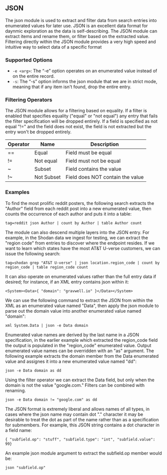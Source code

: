 ## JSON

The json module is used to extract and filter data from search entries into enumerated values for later use.  JSON is an excellent data format for daynmic exploration as the data is self-describing.  The JSON module can extract items and rename them, or filter based on the extracted value.  Filtering directly within the JSON module provides a very high speed and intuitive way to select data of a specific format 

### Supported Options

* `-e <arg>`: The “-e” option operates on an enumerated value instead of on the entire record.
* `-s`: The “-s” option informs the json module that we are in strict mode, meaning that if any item isn't found, drop the entire entry.

### Filtering Operators

The JSON module allows for a filtering based on equality.  If a filter is enabled that specifies equality ("equal" or "not equal") any entry that fails the filter specification will be dropped entirely.  If a field is specified as not equal "!=" and the field does not exist, the field is not extracted but the entry won't be dropped entirely.

| Operator | Name | Description |
|----------|------|-------------|
| == | Equal | Field must be equal
| != | Not equal | Field must not be equal
| ~ | Subset | Field contains the value
| !~ | Not Subset | Field does NOT contain the value

### Examples
To find the most prolific reddit posters, the following search extracts the "Author" field from each reddit post into a new enumerated value, then counts the occurrence of each author and puts it into a table:

```
tag=reddit json Author | count by Author | table Author count
```

The module can also descend multiple layers into the JSON entry. For example, in the Shodan data we ingest for testing, we can extract the "region code" from entries to discover where the endpoint resides. If we want to learn which states have the most AT&T U-verse customers, we can issue the following search:

```
tag=shodan grep "AT&T U-verse" | json location.region_code | count by region_code | table region_code count
```

It can also operate on enumerated values rather than the full entry data if desired; for instance, if an XML entry contains json within it:

```
<System><Data>{ "domain": "gravwell.io" }</Data></System>
```

We can use the following command to extract the JSON from within the XML as an enumerated value named "Data", then apply the json module to parse out the domain value into another enumerated value named "domain":

```
xml System.Data | json -e Data domain
```
Enumerated value names are derived by the last name in a JSON specification, in the earlier example which extracted the region_code field the output is populated in the "region_code" enumerated value.  Output enumerated value names can be overridden with an "as" argument.  The following example extracts the domain member from the Data enumerated value and assignes it into a new enumerated value named "dd":

```
json -e Data domain as dd
```
Using the filter operator we can extract the Data field, but only when the domain is not the value "google.com." Filters can be combined with renaming.

```
json -e Data domain != "google.com" as dd
```

The JSON format is extremely liberal and allows names of all types, in cases where the json name may contain dot "." character it may be desirable to treat the dot as part of the name rather than as a specification for submembers.  For example, this JSON string contains a dot character in a field name:

```
{ "subfield.op": "stuff", "subfield.type": "int", "subfield.value": 99}
```

An example json module argument to extract the subfield.op member would be:

```
json "subfield.op"
```



